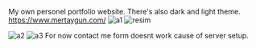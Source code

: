 My own personel portfolio website.
There's also dark and light theme.
https://www.mertaygun.com/
![a1](https://github.com/MertAygunn/PortfolyoSitesi/assets/102766786/31a8e348-7974-42e0-950f-e00eaa64e885)
![resim](https://github.com/MertAygunn/PortfolyoSitesi/assets/102766786/c74e0de8-66c8-42ad-9b49-0aa51c9eff63)

![a2](https://github.com/MertAygunn/PortfolyoSitesi/assets/102766786/6f583727-9e27-4651-a151-b682cedbf8b2)
![a3](https://github.com/MertAygunn/PortfolyoSitesi/assets/102766786/47d63728-df12-4729-bb71-77da4eb3c69c)
For now contact me form doesnt work cause of server setup.
